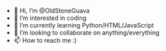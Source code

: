 - 👋 Hi, I’m @OldStoneGuava
- 👀 I’m interested in coding
- 🌱 I’m currently learning Python/HTML/JavaScript
- 💞️ I’m looking to collaborate on anything/everything
- 📫 How to reach me :)

<!---
OldStoneGuava/OldStoneGuava is a ✨ special ✨ repository because its `README.md` (this file) appears on your GitHub profile.
You can click the Preview link to take a look at your changes.
--->
